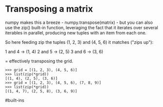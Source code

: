 # Transposing a matrix

numpy makes this a breeze - numpy.transpose(matrix) - but you can also use the zip() built-in function, leveraging the fact that it iterates over several iterables in parallel, producing new tuples with an item from each one.

So here feeding zip the tuples (1, 2, 3) and (4, 5, 6) it matches ("zips up"):

1 and 4 -> (1, 4)
2 and 5 -> (2, 5)
3 and 6 -> (3, 6)

= effectively transposing the grid.

```
>>> grid = [(1, 2, 3), (4, 5, 6)]
>>> list(zip(*grid))
[(1, 4), (2, 5), (3, 6)]
>>> grid = [(1, 2, 3), (4, 5, 6), (7, 8, 9)]
>>> list(zip(*grid))
[(1, 4, 7), (2, 5, 8), (3, 6, 9)]
```

#built-ins
